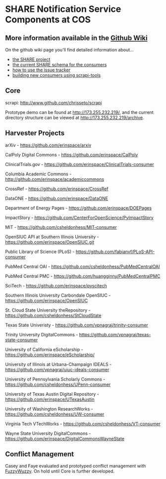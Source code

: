 SHARE Notification Service Components at COS
=====

More information available in the [Github Wiki](https://github.com/CenterForOpenScience/SHARE/wiki)
-----

On the github wiki page you'll find detailed information about...
* [the SHARE project](https://github.com/CenterForOpenScience/SHARE/wiki)
* [the current SHARE schema for the consumers](https://github.com/CenterForOpenScience/SHARE/wiki/Current-SHARE-schema)
* [how to use the issue tracker](https://github.com/CenterForOpenScience/SHARE/wiki/Using-the-Issue-Tracker)
* [building new consumers using scrapi-tools](https://github.com/CenterForOpenScience/SHARE/wiki/Creating-a-consumer-using-scrapi-tools)

Core
-----

scrapi: http://www.github.com/chrisseto/scrapi

Prototype demo can be found at http://173.255.232.219/, and the current directory structure can be viewed at http://173.255.232.219/archive.

Harvester Projects
-----

arXiv - https://github.com/erinspace/arxiv

CalPoly Digital Commons - https://github.com/erinspace/CalPoly

ClinicalTrials.gov - https://github.com/erinspace/ClinicalTrials-consumer

Columbia Academic Commons - http://github.com/erinspace/academiccommons

CrossRef - https://github.com/erinspace/CrossRef

DataONE - https://github.com/erinspace/DataONE

Department of Energy Pages - https://github.com/erinspace/DOEPages

ImpactStory - https://github.com/CenterForOpenScience/PyImpactStory

MIT - https://github.com/csheldonhess/MIT-consumer

OpenSIUC API at Southern Illinois University - https://github.com/erinspace/OpenSIUC.git

Public Library of Science (PLoS) - https://github.com/fabianvf/PLoS-API-consumer

PubMed Central OAI - https://github.com/csheldonhess/PubMedCentralOAI

PubMed Central PMC - https://github.com/huangginny/PubMedCentralPMC

SciTech - https://github.com/erinspace/pyscitech

Southern Illinois University Carbondale OpenSIUC - https://github.com/erinspace/OpenSIUC

St. Cloud State University theRepository - https://github.com/csheldonhess/StCloudState

Texas State Univeristy - https://github.com/vpnagraj/trinity-consumer

Trinity University DigitalCommons - https://github.com/vpnagraj/texas-state-consumer

University of California eScholarship - https://github.com/erinspace/eScholarship/

University of Illinois at Urbana-Champaign IDEALS - https://github.com/vpnagraj/uiuc-ideals-consumer

University of Pennsylvania Scholarly Commons - https://github.com/csheldonhess/UPenn-consumer

University of Texas Austin Digital Repository - https://github.com/erinspace/UTexasAustin

University of Washington ResearchWorks - https://github.com/csheldonhess/UW-consumer

Virginia Tech VTechWorks - https://github.com/csheldonhess/VT-consumer

Wayne State University DigitalCommons - https://github.com/erinspace/DigitalCommonsWayneState



Conflict Management
-----

Casey and Faye evaluated and prototyped conflict management with [FuzzyWuzzy](https://github.com/seatgeek/fuzzywuzzy). On hold until Core is further developed.

